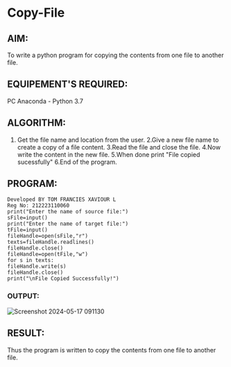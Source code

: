 # Copy-File
## AIM:
To write a python program for copying the contents from one file to another file.
## EQUIPEMENT'S REQUIRED: 
PC
Anaconda - Python 3.7
## ALGORITHM: 
1. Get the file name and location from the user.
2.Give a new file name to create a copy of a file content.
3.Read the file and close the file.
4.Now write the content in the new file.
5.When done print "File copied sucessfully"
6.End of the program.
## PROGRAM:
```
Developed BY TOM FRANCIES XAVIOUR L
Reg No: 212223110060
print("Enter the name of source file:")
sFile=input()
print("Enter the name of target file:")
tFile=input()
fileHandle=open(sFile,"r")
texts=fileHandle.readlines()
fileHandle.close()
fileHandle=open(tFile,"w")
for s in texts:
fileHandle.write(s)
fileHandle.close()
print("\nFile Copied Successfully!")
```

### OUTPUT:
![Screenshot 2024-05-17 091130](https://github.com/Tomfx03/Copy-File/assets/101335832/ddee3174-688c-4183-babe-530af553fc4e)


## RESULT:
Thus the program is written to copy the contents from one file to another file.
